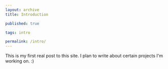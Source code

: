 ```yaml
---
layout: archive
title: Introduction

published: true

tags: intro

permalink: /intro/
---
```

This is my first real post to this site. I plan to write about certain projects I'm working on.
:)
